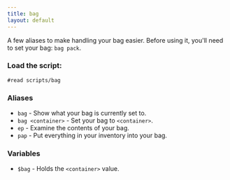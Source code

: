 ```yaml
---
title: bag
layout: default
---
```


A few aliases to make handling your bag easier. Before using it, you'll need
to set your bag: `bag pack`.

### Load the script:  
`#read scripts/bag`

### Aliases

* `bag` - Show what your bag is currently set to.
* `bag <container>` - Set your bag to `<container>`.
* `ep` - Examine the contents of your bag.
* `pap` - Put everything in your inventory into your bag.

### Variables

* `$bag` - Holds the `<container>` value.

